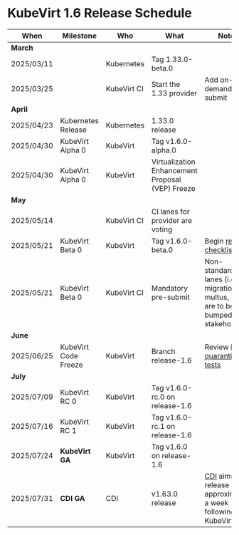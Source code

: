 # KubeVirt 1.6 Release Schedule

| **When**   | **Milestone**          | **Who**     | **What**                         | **Notes**                                                                                                                               |
|------------|------------------------|-------------|----------------------------------|-----------------------------------------------------------------------------------------------------------------------------------------|
| **March**  |                        |             |                                  |                                                                                                                                         |
| 2025/03/11 |                        | Kubernetes  | Tag 1.33.0-beta.0                |                                                                                                                                         |
| 2025/03/25 |                        | KubeVirt CI | Start the 1.33 provider          | Add on-demand pre-submit                                                                                                                |
| **April**  |                        |             |                                  |                                                                                                                                         |
| 2025/04/23 | Kubernetes Release     | Kubernetes  | 1.33.0 release                   |                                                                                                                                         |
| 2025/04/30 | KubeVirt Alpha 0  | KubeVirt    | Tag v1.6.0-alpha.0               |                                                                                                                                         |
| 2025/04/30 | KubeVirt Alpha 0  | KubeVirt    | Virtualization Enhancement Proposal (VEP) Freeze  |                                                                                                                        |
| **May**    |                        |             |                                  |                                                                                                                                         |
| 2025/05/14 |                        | KubeVirt CI | CI lanes for provider are voting |                                                                                                                                         |
| 2025/05/21 | KubeVirt Beta 0        | KubeVirt    | Tag v1.6.0-beta.0                | Begin [release checklist](../release-checklist.md)                                                                                   |
| 2025/05/21 | KubeVirt Beta 0        | KubeVirt CI | Mandatory pre-submit             | Non-standard lanes (i.e. migrations, multus, ipv6) are to be bumped by stakeholder                                                      |
| **June**   |                        |             |                                  |                                                                                                                                         |
| 2025/06/25 | KubeVirt Code Freeze   | KubeVirt    | Branch release-1.6               | Review [list of quarantined tests](https://storage.googleapis.com/kubevirt-prow/reports/quarantined-tests/kubevirt/kubevirt/index.html) |
| **July**   |                        |             |                                  |                                                                                                                                         |
| 2025/07/09 | KubeVirt RC 0          | KubeVirt    | Tag v1.6.0-rc.0 on release-1.6   |                                                                                                                                         |
| 2025/07/16 | KubeVirt RC 1          | KubeVirt    | Tag v1.6.0-rc.1 on release-1.6   |                                                                                                                                         |
| 2025/07/24 | **KubeVirt GA**        | KubeVirt    | Tag v1.6.0 on release-1.6        |                                                                                                                                         |
| 2025/07/31 | **CDI GA**             | CDI         | v1.63.0 release                  | [CDI](https://github.com/kubevirt/containerized-data-importer) aims to release approximately a week following KubeVirt                  |

